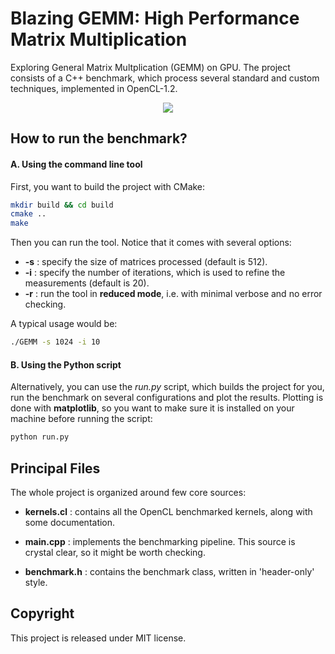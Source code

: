 # Blazing GEMM: High Performance Matrix Multiplication

Exploring General Matrix Multplication (GEMM) on GPU. 
The project consists of a C++ benchmark, which process several standard and custom techniques, implemented in OpenCL-1.2.

<p align="center">
  <img src="https://github.com/Cryst4L/Blazing-GEMM/blob/master/results.png"/>
</p>

## How to run the benchmark?

#### A. Using the command line tool

First, you want to build the project with CMake:

```sh
mkdir build && cd build
cmake ..
make
```

Then you can run the tool. Notice that it comes with several options:

* **-s** : specify the size of matrices processed (default is 512).
* **-i** : specify the number of iterations, which is used to refine the measurements (default is 20).
* **-r** : run the tool in **reduced mode**, i.e. with minimal verbose and no error checking.

A typical usage would be:

```sh
./GEMM -s 1024 -i 10
```

#### B. Using the Python script

Alternatively, you can use the _run.py_ script, which builds the project for you, run the benchmark on several configurations and plot the results.
Plotting is done with **matplotlib**, so you want to make sure it is installed on your machine before running the script:

```sh
python run.py
```

## Principal Files

The whole project is organized around few core sources:

* **kernels.cl** : contains all the OpenCL benchmarked kernels, along with some documentation.

* **main.cpp** : implements the benchmarking pipeline. This source is crystal clear, so it might be worth checking.

* **benchmark.h** : contains the benchmark class, written in 'header-only' style.

## Copyright

This project is released under MIT license.
